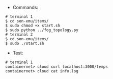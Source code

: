 



* Commands:

```
# terminal 1
$ cd son-emu/items/
$ sudo chmod +x start.sh
$ sudo python ../fog_topology.py 
# terminal 2
$ cd son-emu/items/
$ sudo ./start.sh
```

* Test:

```
# terminal 1
containernet> cloud curl localhost:3000/temps
containernet> cloud cat info.log
``` 